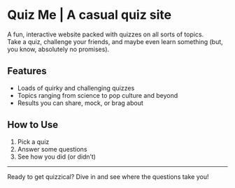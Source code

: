 # Quiz Me | A casual quiz site

<!-- ![Portfolio banner](https://cdn.sanity.io/images/igp59sug/production/4a978ea42b3cfcf24d5136b72af0b082a8d931ca-1200x675.png) -->

A fun, interactive website packed with quizzes on all sorts of topics.  
Take a quiz, challenge your friends, and maybe even learn something (but, you know, absolutely no promises).

## Features

-   Loads of quirky and challenging quizzes
-   Topics ranging from science to pop culture and beyond
-   Results you can share, mock, or brag about

## How to Use

1. Pick a quiz
2. Answer some questions
3. See how you did (or didn’t)

---

Ready to get quizzical? Dive in and see where the questions take you!
